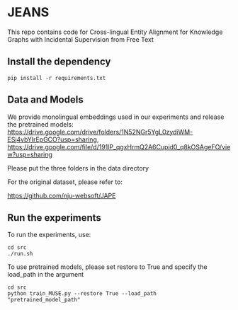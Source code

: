 # JEANS
This repo contains code for Cross-lingual Entity Alignment for Knowledge Graphs with Incidental Supervision from Free Text

## Install the dependency 
```
pip install -r requirements.txt
```


## Data and Models
We provide monolingual embeddings used in our experiments and release the pretrained models: https://drive.google.com/drive/folders/1N52NGr5YgL0zydiWM-ESj4vbYIrEpGCO?usp=sharing, https://drive.google.com/file/d/191lP_qgxHrmQ2A6Cupid0_q8kOSAgeFO/view?usp=sharing

Please put the three folders in the data directory

For the original dataset, please refer to: 

https://github.com/nju-websoft/JAPE



## Run the experiments
To run the experiments, use:
```
cd src
./run.sh
```

To use pretrained models, please set restore to True and specify the load_path in the argument
```
cd src
python train_MUSE.py --restore True --load_path "pretrained_model_path"
```
